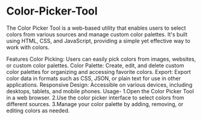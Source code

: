 # Color-Picker-Tool
The Color Picker Tool is a web-based utility that enables users to select colors from various sources and manage custom color palettes. It's built using HTML, CSS, and JavaScript, providing a simple yet effective way to work with colors.

Features
Color Picking: Users can easily pick colors from images, websites, or custom color palettes.
Color Palette: Create, edit, and delete custom color palettes for organizing and accessing favorite colors.
Export: Export color data in formats such as CSS, JSON, or plain text for use in other applications.
Responsive Design: Accessible on various devices, including desktops, tablets, and mobile phones.
Usage-
1.Open the Color Picker Tool in a web browser.
2.Use the color picker interface to select colors from different sources.
3.Manage your color palette by adding, removing, or editing colors as needed.


